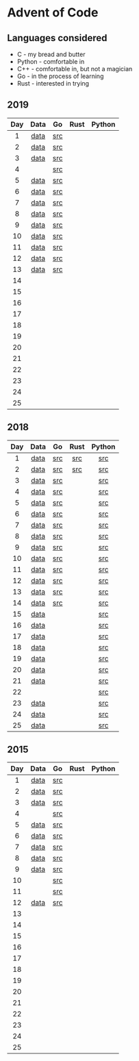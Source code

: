 # Advent of Code
## Languages considered
- C - my bread and butter
- Python - comfortable in
- C++ - comfortable in, but not a magician
- Go - in the process of learning
- Rust - interested in trying
## 2019
|Day|Data|Go|Rust|Python|
|:-:|:-:|:-:|:-:|:-:|
|1|[data](2019/day1/)|[src](go/src/2019/day1/day1.go)|||
|2|[data](2019/day2/)|[src](go/src/2019/day2/day2.go)|||
|3|[data](2019/day3/)|[src](go/src/2019/day3/day3.go)|||
|4||[src](go/src/2019/day4/day4.go)|||
|5|[data](2019/day5/)|[src](go/src/2019/day5/day5.go)|||
|6|[data](2019/day6/)|[src](go/src/2019/day6/day6.go)|||
|7|[data](2019/day7/)|[src](go/src/2019/day7/day7.go)|||
|8|[data](2019/day8/)|[src](go/src/2019/day8/day8.go)|||
|9|[data](2019/day9/)|[src](go/src/2019/day9/day9.go)|||
|10|[data](2019/day10/)|[src](go/src/2019/day10/day10.go)|||
|11|[data](2019/day11/)|[src](go/src/2019/day11/day11.go)|||
|12|[data](2019/day12/)|[src](go/src/2019/day12/day12.go)|||
|13|[data](2019/day13/)|[src](go/src/2019/day13/day13.go)|||
|14|||||
|15|||||
|16|||||
|17|||||
|18|||||
|19|||||
|20|||||
|21|||||
|22|||||
|23|||||
|24|||||
|25|||||
## 2018
|Day|Data|Go|Rust|Python|
|:-:|:-:|:-:|:-:|:-:|
|1|[data](2018/day1/)|[src](go/src/2018/day1/day1.go)|[src](rust/2018/day1/src/day1.rs)|[src](python/2018/day1.py)|
|2|[data](2018/day2/)|[src](go/src/2018/day2/day2.go)|[src](rust/2018/day2/src/day2.rs)|[src](python/2018/day2.py)|
|3|[data](2018/day3/)|[src](go/src/2018/day3/day3.go)||[src](python/2018/day3.py)|
|4|[data](2018/day4/)|[src](go/src/2018/day4/day4.go)||[src](python/2018/day4.py)|
|5|[data](2018/day5/)|[src](go/src/2018/day5/day5.go)||[src](python/2018/day5.py)|
|6|[data](2018/day6/)|[src](go/src/2018/day6/day6.go)||[src](python/2018/day6.py)|
|7|[data](2018/day7/)|[src](go/src/2018/day7/day7.go)||[src](python/2018/day7.py)|
|8|[data](2018/day8/)|[src](go/src/2018/day8/day8.go)||[src](python/2018/day8.py)|
|9|[data](2018/day9/)|[src](go/src/2018/day9/day9.go)||[src](python/2018/day9.py)|
|10|[data](2018/day10/)|[src](go/src/2018/day10/day10.go)||[src](python/2018/day10.py)|
|11|[data](2018/day11/)|[src](go/src/2018/day11/day11.go)||[src](python/2018/day11.py)|
|12|[data](2018/day12/)|[src](go/src/2018/day12/day12.go)||[src](python/2018/day12.py)|
|13|[data](2018/day13/)|[src](go/src/2018/day13/day13.go)||[src](python/2018/day13.py)|
|14|[data](2018/day14/)|[src](go/src/2018/day14/day14.go)||[src](python/2018/day14.py)|
|15|[data](2018/day15/)|||[src](python/2018/day15.py)|
|16|[data](2018/day16/)|||[src](python/2018/day16.py)|
|17|[data](2018/day17/)|||[src](python/2018/day17.py)|
|18|[data](2018/day18/)|||[src](python/2018/day18.py)|
|19|[data](2018/day19/)|||[src](python/2018/day19.py)|
|20|[data](2018/day20/)|||[src](python/2018/day20.py)|
|21|[data](2018/day21/)|||[src](python/2018/day21.py)|
|22||||[src](python/2018/day22.py)|
|23|[data](2018/day23/)|||[src](python/2018/day23.py)|
|24|[data](2018/day24/)|||[src](python/2018/day24.py)|
|25|[data](2018/day25/)|||[src](python/2018/day25.py)|
## 2015
|Day|Data|Go|Rust|Python|
|:-:|:-:|:-:|:-:|:-:|
|1|[data](2015/day1/)|[src](go/src/2015/day1/day1.go)|||
|2|[data](2015/day2/)|[src](go/src/2015/day2/day2.go)|||
|3|[data](2015/day3/)|[src](go/src/2015/day3/day3.go)|||
|4||[src](go/src/2015/day4/day4.go)|||
|5|[data](2015/day5/)|[src](go/src/2015/day5/day5.go)|||
|6|[data](2015/day6/)|[src](go/src/2015/day6/day6.go)|||
|7|[data](2015/day7/)|[src](go/src/2015/day7/day7.go)|||
|8|[data](2015/day8/)|[src](go/src/2015/day8/day8.go)|||
|9|[data](2015/day9/)|[src](go/src/2015/day9/day9.go)|||
|10||[src](go/src/2015/day10/day10.go)|||
|11||[src](go/src/2015/day11/day11.go)|||
|12|[data](2015/day12/)|[src](go/src/2015/day12/day12.go)|||
|13|||||
|14|||||
|15|||||
|16|||||
|17|||||
|18|||||
|19|||||
|20|||||
|21|||||
|22|||||
|23|||||
|24|||||
|25|||||
